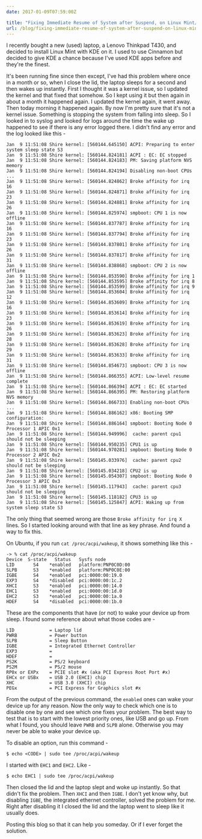 ```yaml
---
date: 2017-01-09T07:59:00Z

title: "Fixing Immediate Resume of System after Suspend, on Linux Mint/Ubuntu"
url: /blog/fixing-immediate-resume-of-system-after-suspend-on-linux-mint-ubuntu/
---
```

I recently bought a new (used) laptop, a Lenovo Thinkpad T430, and decided to install Linux Mint with KDE on it. I used to use Cinnamon but decided to give KDE a chance because I've used KDE apps before and they're the finest.

It's been running fine since then except, I've had this problem where once in a month or so, when I close the lid, the laptop sleeps for a second and then wakes up instantly. First I thought it was a kernel issue, so I updated the kernel and that fixed that somehow. So I kept using it but then again in about a month it happened again. I updated the kernel again, it went away. Then today morning it happened again. By now I'm pretty sure that it's not a kernel issue. Something is stopping the system from falling into sleep. So I looked in to syslog and looked for logs around the time the wake up happened to see if there is any error logged there. I didn't find any error and the log looked like this -

    Jan  9 11:51:08 Shire kernel: [560144.645150] ACPI: Preparing to enter system sleep state S3
    Jan  9 11:51:08 Shire kernel: [560144.824181] ACPI : EC: EC stopped
    Jan  9 11:51:08 Shire kernel: [560144.824183] PM: Saving platform NVS memory
    Jan  9 11:51:08 Shire kernel: [560144.824194] Disabling non-boot CPUs ...
    Jan  9 11:51:08 Shire kernel: [560144.824862] Broke affinity for irq 16
    Jan  9 11:51:08 Shire kernel: [560144.824871] Broke affinity for irq 23
    Jan  9 11:51:08 Shire kernel: [560144.824881] Broke affinity for irq 26
    Jan  9 11:51:08 Shire kernel: [560144.825974] smpboot: CPU 1 is now offline
    Jan  9 11:51:08 Shire kernel: [560144.837787] Broke affinity for irq 16
    Jan  9 11:51:08 Shire kernel: [560144.837794] Broke affinity for irq 23
    Jan  9 11:51:08 Shire kernel: [560144.837801] Broke affinity for irq 26
    Jan  9 11:51:08 Shire kernel: [560144.837817] Broke affinity for irq 31
    Jan  9 11:51:08 Shire kernel: [560144.838868] smpboot: CPU 2 is now offline
    Jan  9 11:51:08 Shire kernel: [560144.853590] Broke affinity for irq 1
    Jan  9 11:51:08 Shire kernel: [560144.853595] Broke affinity for irq 8
    Jan  9 11:51:08 Shire kernel: [560144.853599] Broke affinity for irq 9
    Jan  9 11:51:08 Shire kernel: [560144.853604] Broke affinity for irq 12
    Jan  9 11:51:08 Shire kernel: [560144.853609] Broke affinity for irq 16
    Jan  9 11:51:08 Shire kernel: [560144.853614] Broke affinity for irq 23
    Jan  9 11:51:08 Shire kernel: [560144.853619] Broke affinity for irq 26
    Jan  9 11:51:08 Shire kernel: [560144.853623] Broke affinity for irq 28
    Jan  9 11:51:08 Shire kernel: [560144.853628] Broke affinity for irq 29
    Jan  9 11:51:08 Shire kernel: [560144.853633] Broke affinity for irq 31
    Jan  9 11:51:08 Shire kernel: [560144.854673] smpboot: CPU 3 is now offline
    Jan  9 11:51:08 Shire kernel: [560144.866355] ACPI: Low-level resume complete
    Jan  9 11:51:08 Shire kernel: [560144.866394] ACPI : EC: EC started
    Jan  9 11:51:08 Shire kernel: [560144.866395] PM: Restoring platform NVS memory
    Jan  9 11:51:08 Shire kernel: [560144.866733] Enabling non-boot CPUs ...
    Jan  9 11:51:08 Shire kernel: [560144.886162] x86: Booting SMP configuration:
    Jan  9 11:51:08 Shire kernel: [560144.886164] smpboot: Booting Node 0 Processor 1 APIC 0x1
    Jan  9 11:51:08 Shire kernel: [560144.949996]  cache: parent cpu1 should not be sleeping
    Jan  9 11:51:08 Shire kernel: [560144.950235] CPU1 is up
    Jan  9 11:51:08 Shire kernel: [560144.970281] smpboot: Booting Node 0 Processor 2 APIC 0x2
    Jan  9 11:51:08 Shire kernel: [560145.033976]  cache: parent cpu2 should not be sleeping
    Jan  9 11:51:08 Shire kernel: [560145.034218] CPU2 is up
    Jan  9 11:51:08 Shire kernel: [560145.054307] smpboot: Booting Node 0 Processor 3 APIC 0x3
    Jan  9 11:51:08 Shire kernel: [560145.117943]  cache: parent cpu3 should not be sleeping
    Jan  9 11:51:08 Shire kernel: [560145.118182] CPU3 is up
    Jan  9 11:51:08 Shire kernel: [560145.125847] ACPI: Waking up from system sleep state S3

The only thing that seemed wrong are those `Broke affinity for irq X` lines. So I started looking around with that line as key phrase. And found a way to fix this.

On Ubuntu, if you run `cat /proc/acpi/wakeup`, it shows something like this -

    -> % cat /proc/acpi/wakeup
    Device  S-state   Status   Sysfs node
    LID       S4    *enabled   platform:PNP0C0D:00
    SLPB      S3    *enabled   platform:PNP0C0E:00
    IGBE      S4    *enabled   pci:0000:00:19.0
    EXP3      S4    *disabled  pci:0000:00:1c.2
    XHCI      S3    *enabled   pci:0000:00:14.0
    EHC1      S3    *enabled   pci:0000:00:1d.0
    EHC2      S3    *enabled   pci:0000:00:1a.0
    HDEF      S4    *disabled  pci:0000:00:1b.0

These are the components that have (or not) to wake your device up from sleep. I found some reference about what those codes are -

    LID             = Laptop lid
    PWRB            = Power button
    SLPB            = Sleep Button
    IGBE            = Integrated Ethernet Controller
    EXP3            =
    HDEF            =
    PS2K            = PS/2 keyboard
    PS2M            = PS/2 mouse
    RP0x or EXPx    = PCIE slot #x (aka PCI Express Root Port #x)
    EHCx or USBx    = USB 2.0 (EHCI) chip
    XHC             = USB 3.0 (XHCI) chip
    PEGx            = PCI Express for Graphics slot #x

From the output of the previous command, the `enabled` ones can wake your device up for any reason. Now the only way to check which one is to disable one by one and see which one fixes your problem. The best way to test that is to start with the lowest priority ones, like USB and go up. From what I found, you should leave `PWRB` and `SLPB` alone. Otherwise you may never be able to wake your device up.

To disable an option, run this command -

    $ echo <CODE> | sudo tee /proc/acpi/wakeup

I started with `EHC1` and `EHC2`. Like -

    $ echo EHC1 | sudo tee /proc/acpi/wakeup

Then closed the lid and the laptop slept and woke up instantly. So that didn't fix the problem. Then `XHCI` and then `IGBE`. I don't yet know why, but disabling `IGBE`, the integrated ethernet controller, solved the problem for me. Right after disabling it I closed the lid and the laptop went to sleep like it usually does.

Posting this blog so that it can help you someday. Or if I ever forget the solution.